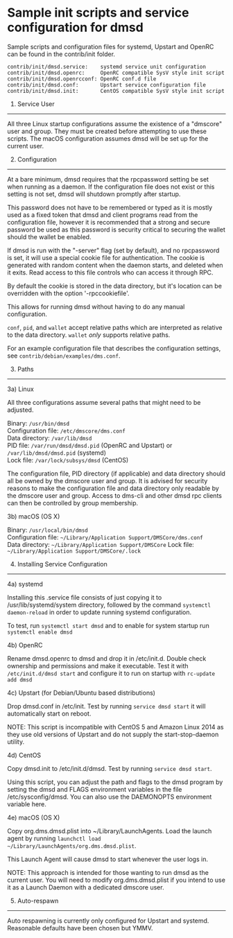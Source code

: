 Sample init scripts and service configuration for dmsd
==========================================================

Sample scripts and configuration files for systemd, Upstart and OpenRC
can be found in the contrib/init folder.

    contrib/init/dmsd.service:    systemd service unit configuration
    contrib/init/dmsd.openrc:     OpenRC compatible SysV style init script
    contrib/init/dmsd.openrcconf: OpenRC conf.d file
    contrib/init/dmsd.conf:       Upstart service configuration file
    contrib/init/dmsd.init:       CentOS compatible SysV style init script

1. Service User
---------------------------------

All three Linux startup configurations assume the existence of a "dmscore" user
and group.  They must be created before attempting to use these scripts.
The macOS configuration assumes dmsd will be set up for the current user.

2. Configuration
---------------------------------

At a bare minimum, dmsd requires that the rpcpassword setting be set
when running as a daemon.  If the configuration file does not exist or this
setting is not set, dmsd will shutdown promptly after startup.

This password does not have to be remembered or typed as it is mostly used
as a fixed token that dmsd and client programs read from the configuration
file, however it is recommended that a strong and secure password be used
as this password is security critical to securing the wallet should the
wallet be enabled.

If dmsd is run with the "-server" flag (set by default), and no rpcpassword is set,
it will use a special cookie file for authentication. The cookie is generated with random
content when the daemon starts, and deleted when it exits. Read access to this file
controls who can access it through RPC.

By default the cookie is stored in the data directory, but it's location can be overridden
with the option '-rpccookiefile'.

This allows for running dmsd without having to do any manual configuration.

`conf`, `pid`, and `wallet` accept relative paths which are interpreted as
relative to the data directory. `wallet` *only* supports relative paths.

For an example configuration file that describes the configuration settings,
see `contrib/debian/examples/dms.conf`.

3. Paths
---------------------------------

3a) Linux

All three configurations assume several paths that might need to be adjusted.

Binary:              `/usr/bin/dmsd`  
Configuration file:  `/etc/dmscore/dms.conf`  
Data directory:      `/var/lib/dmsd`  
PID file:            `/var/run/dmsd/dmsd.pid` (OpenRC and Upstart) or `/var/lib/dmsd/dmsd.pid` (systemd)  
Lock file:           `/var/lock/subsys/dmsd` (CentOS)  

The configuration file, PID directory (if applicable) and data directory
should all be owned by the dmscore user and group.  It is advised for security
reasons to make the configuration file and data directory only readable by the
dmscore user and group.  Access to dms-cli and other dmsd rpc clients
can then be controlled by group membership.

3b) macOS (OS X)

Binary:              `/usr/local/bin/dmsd`  
Configuration file:  `~/Library/Application Support/DMSCore/dms.conf`  
Data directory:      `~/Library/Application Support/DMSCore`
Lock file:           `~/Library/Application Support/DMSCore/.lock`

4. Installing Service Configuration
-----------------------------------

4a) systemd

Installing this .service file consists of just copying it to
/usr/lib/systemd/system directory, followed by the command
`systemctl daemon-reload` in order to update running systemd configuration.

To test, run `systemctl start dmsd` and to enable for system startup run
`systemctl enable dmsd`

4b) OpenRC

Rename dmsd.openrc to dmsd and drop it in /etc/init.d.  Double
check ownership and permissions and make it executable.  Test it with
`/etc/init.d/dmsd start` and configure it to run on startup with
`rc-update add dmsd`

4c) Upstart (for Debian/Ubuntu based distributions)

Drop dmsd.conf in /etc/init.  Test by running `service dmsd start`
it will automatically start on reboot.

NOTE: This script is incompatible with CentOS 5 and Amazon Linux 2014 as they
use old versions of Upstart and do not supply the start-stop-daemon utility.

4d) CentOS

Copy dmsd.init to /etc/init.d/dmsd. Test by running `service dmsd start`.

Using this script, you can adjust the path and flags to the dmsd program by
setting the dmsd and FLAGS environment variables in the file
/etc/sysconfig/dmsd. You can also use the DAEMONOPTS environment variable here.

4e) macOS (OS X)

Copy org.dms.dmsd.plist into ~/Library/LaunchAgents. Load the launch agent by
running `launchctl load ~/Library/LaunchAgents/org.dms.dmsd.plist`.

This Launch Agent will cause dmsd to start whenever the user logs in.

NOTE: This approach is intended for those wanting to run dmsd as the current user.
You will need to modify org.dms.dmsd.plist if you intend to use it as a
Launch Daemon with a dedicated dmscore user.

5. Auto-respawn
-----------------------------------

Auto respawning is currently only configured for Upstart and systemd.
Reasonable defaults have been chosen but YMMV.
